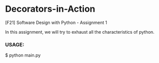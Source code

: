 # Decorators-in-Action
[F21] Software Design with Python - Assignment 1

In this assignment, we will try to exhaust all the characteristics of python.

### USAGE:
$ python main.py 


